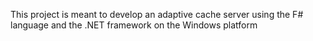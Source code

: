 This project is meant to develop an adaptive cache server using the F# language and the .NET framework on the Windows platform